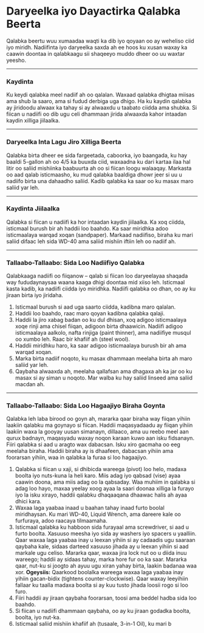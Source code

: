 # Daryeelka iyo Dayactirka Qalabka Beerta

Qalabka beertu wuu xumaadaa waqti ka dib iyo qoyaan oo ay weheliso ciid iyo miridh. Nadiifinta iyo daryeelka saxda ah ee hoos ku xusan waxay ka caawin doontaa in qalabkaagu sii shaqeeyo muddo dheer oo uu waxtar yeesho.

---

### Kaydinta

Ku keydi qalabka meel nadiif ah oo qalalan. Waxaad qalabka dhigtaa miisas ama shub la saaro, ama si fudud derbiga uga dhigo. Ha ku kaydin qalabka ay jiridoodu alwaax ka tahay si ay alwaaxdu u taabato ciidda ama shubka. Si fiican u nadiifi oo dib ugu celi dhammaan jirida alwaaxda kahor intaadan kaydin xilliga jiilaalka.

---

### Daryeelka Inta Lagu Jiro Xilliga Beerta

Qalabka birta dheer ee sida fargeetada, caboorka, iyo baangada, ku hay baaldi 5-gallon ah oo 4/5 ka buuxda ciid, waxaadna ku dari kartaa ilaa hal litir oo saliid mishiinka baabuurta ah oo si fiican loogu walaaqay. Markasta oo aad qalab isticmaasho, ku mud qalabka baaldiga dhowr jeer si uu u nadiifo birta una dahaadho saliid. Kadib qalabka ka saar oo ku masax maro saliid yar leh.

---

### Kaydinta Jiilaalka

Qalabka si fiican u nadiifi ka hor intaadan kaydin jiilaalka. Ka xoq ciidda, isticmaal burush bir ah haddii loo baahdo. Ka saar miridhka adoo isticmaalaya warqad xoqan (sandpaper). Markaad nadiifiso, biraha ku mari saliid difaac leh sida WD-40 ama saliid mishiin iftiin leh oo nadiif ah.

---

### Tallaabo-Tallaabo: Sida Loo Nadiifiyo Qalabka

Qalabkaaga nadiifi oo fiiqanow – qalab si fiican loo daryeelayaa shaqada way fududaynaysaa waana kaaga dhigi doontaa mid xiiso leh. Isticmaal kasta kadib, ka nadiifi ciidda iyo miridhka. Nadiifi qalabka oo dhan, oo ay ku jiraan birta iyo jiridaha.

1. Isticmaal burush si aad uga saarto ciidda, kadibna maro qalalan.
2. Haddii loo baahdo, raac maro qoyan kadibna qalabka qalaji.
3. Haddii la jiro xabag badan oo ku dul dhisan, xoq adigoo isticmaalaya xoqe rinji ama chisel fiiqan, adigoon birta dhaawicin. Nadiifi adigoo isticmaalaya aalkolo, nafta rinjiga (paint thinner), ama nadiifiye musqul oo xumbo leh. Raac bir khafiif ah (steel wool).
4. Haddii miridhku haro, ka saar adigoo isticmaalaya burush bir ah ama warqad xoqan.
5. Marka birta nadiif noqoto, ku masax dhammaan meelaha birta ah maro saliid yar leh.
6. Qaybaha alwaaxda ah, meelaha qallafsan ama dhagaxa ah ka jar oo ku masax si ay siman u noqoto. Mar walba ku hay saliid linseed ama saliid macdan ah.

---

### Tallaabo-Tallaabo: Sida Loo Hagaajiyo Biraha Goynta

Qalabka leh laba birood oo goyn ah, mararka qaar biraha way fiiqan yihiin laakiin qalabku ma goynayo si fiican. Haddii maqasyadaadu ay fiiqan yihiin laakiin waxa la gooyay uusan simanayn, dillaaco, ama uu reebo meel aan qurux badnayn, maqasyadu waxay noqon karaan kuwo aan isku fidsanayn. Fiiri qalabka si aad u aragto wax dabacsan. Isku xiro gacmaha oo eeg meelaha biraha. Haddii biraha ay is dhaafeen, dabacsan yihiin ama foorarsan yihiin, waa in qalabka la furaa si loo hagaajiyo.

1. Qalabka si fiican u xaji, si dhibicda wareega (pivot) loo helo, madaxa boolta iyo nuts-kuna la heli karo. Miis adag iyo qabsad (vise) ayaa caawin doona, ama miis adag oo la qabsaday. Waa muhiim in qalabka si adag loo hayo, maxaa yeelay xoog ayaa la saari doonaa xilliga la furayo iyo la isku xirayo, haddii qalabku dhaqaaqana dhaawac halis ah ayaa dhici kara.
2. Waxaa laga yaabaa inaad u baahan tahay inaad furto boolal miridhaysan. Ku mari WD-40, Liquid Wrench, ama dareere kale oo furfuraya, adoo raacaya tilmaamaha.
3. Isticmaal qalabka ku habboon sida furayaal ama screwdriver, si aad u furto boolta. Xasuuso meesha iyo sida ay washers iyo spacers u yaalliin. Qaar waxaa laga yaabaa inay u leexan yihiin si ay cadaadis ugu saaraan qaybaha kale, sidaas darteed xasuuso jihada ay u leexan yihiin si aad markale ugu celiso. Mararka qaar, waxaa jira lock nut oo u diida inuu wareego; haddii ay sidaas tahay, marka hore fur oo ka saar. Mararka qaar, nut-ku si joogto ah ayuu ugu xiran yahay birta, laakin badanaa waa xor. **Ogeysiis:** Qaarkood boolalka wareega waxaa laga yaabaa inay yihiin gacan-bidix (tightens counter-clockwise). Qaar waxay leeyihiin fallaar ku taalla madaxa boolta si ay kuu tusto jihada loosii rogo si loo furo.
4. Fiiri haddii ay jiraan qaybaha foorarsan, toosi ama beddel hadba sida loo baahdo.
5. Si fiican u nadiifi dhammaan qaybaha, oo ay ku jiraan godadka boolta, boolta, iyo nut-ka.
6. Isticmaal saliid mishiin khafiif ah (tusaale, 3-in-1 Oil), ku mari b